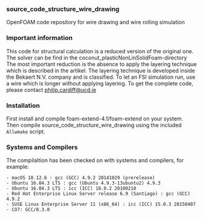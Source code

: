 ### source_code_structure_wire_drawing ###
OpenFOAM code repository for wire drawing and wire rolling simulation  
  

### Important information ###

This code for structural calculation is a reduced version of the original one. The solver can be find in the coconut_plasticNonLinSolidFoam-directory 
The most important reduction is the absence to apply the layering technique which is described in the artikel. 
The layering technique is developed inside the Bekaert N.V. company and is classified. To let an FSI simulation run, 
use a wire which is longer without applying layering.
To get the complete code, please contact philip.cardiff@ucd.ie  
  

### Installation ###

First install and compile foam-extend-4.1/foam-extend on your system.  
Then compile source_code_structure_wire_drawing using the included `Allwmake` script.  
  

### Systems and Compilers ###

The compilaltion has been checked on with systems and compilers, for example:  

    - macOS 10.12.6 : gcc (GCC) 4.9.2 20141029 (prerelease)  
    - Ubuntu 16.04.3 LTS : gcc (Ubuntu 4.9.3-13ubuntu2) 4.9.3  
    - Ubuntu 16.04.3 LTS : icc (ICC) 18.0.2 20180210  
    - Red Hat Enterprise Linux Server release 6.9 (Santiago) : gcc (GCC) 4.9.2  
    - SUSE Linux Enterprise Server 11 (x86_64) : icc (ICC) 15.0.3 20150407
    - CO7: GCC/8.3.0   


